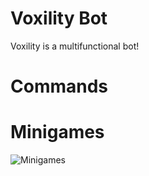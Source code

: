 # Voxility Bot
Voxility is a multifunctional bot!

# Commands

# Minigames
![Minigames](https://imgur.com/a/mM3fxXW)
